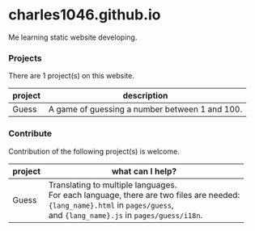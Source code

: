 # charles1046.github.io
Me learning static website developing.

### Projects
There are 1 project(s) on this website.

| project | description                                    |
|---------|------------------------------------------------|
|  Guess  | A game of guessing a number between 1 and 100. |

### Contribute
Contribution of the following project(s) is welcome.

| project | what can I help?                                                                                                                                                                      |
|---------|---------------------------------------------------------------------------------------------------------------------------------------------------------------------------------------|
|  Guess  | Translating to multiple languages.<br/> For each language, there are two files are needed:<br/> `{lang_name}.html` in `pages/guess`,<br/> and `{lang_name}.js` in `pages/guess/i18n`. |
